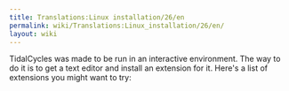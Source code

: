 ```yaml
---
title: Translations:Linux installation/26/en
permalink: wiki/Translations:Linux_installation/26/en/
layout: wiki
---
```


TidalCycles was made to be run in an interactive environment. The way to
do it is to get a text editor and install an extension for it. Here's a
list of extensions you might want to try:
